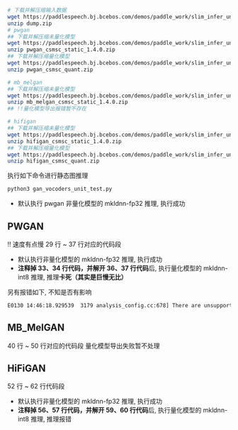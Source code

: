 ```bash
# 下载并解压缩输入数据
wget https://paddlespeech.bj.bcebos.com/demos/paddle_work/slim_infer_unittest/gan_vocoders/dump.zip
unzip dump.zip
# pwgan
## 下载并解压缩未量化模型
wget https://paddlespeech.bj.bcebos.com/demos/paddle_work/slim_infer_unittest/gan_vocoders/pwgan_csmsc_static_1.4.0.zip
unzip pwgan_csmsc_static_1.4.0.zip
## 下载并解压缩量化模型
wget https://paddlespeech.bj.bcebos.com/demos/paddle_work/slim_infer_unittest/gan_vocoders/pwgan_csmsc_quant.zip
unzip pwgan_csmsc_quant.zip

# mb_melgan
## 下载并解压缩未量化模型
wget https://paddlespeech.bj.bcebos.com/demos/paddle_work/slim_infer_unittest/gan_vocoders/mb_melgan_csmsc_static_1.4.0.zip
unzip mb_melgan_csmsc_static_1.4.0.zip
## !!量化模型导出报错暂不存在

# hifigan
## 下载并解压缩未量化模型
wget https://paddlespeech.bj.bcebos.com/demos/paddle_work/slim_infer_unittest/gan_vocoders/hifigan_csmsc_static_1.4.0.zip
unzip hifigan_csmsc_static_1.4.0.zip
## 下载并解压缩量化模型
wget https://paddlespeech.bj.bcebos.com/demos/paddle_work/slim_infer_unittest/gan_vocoders/hifigan_csmsc_quant.zip
unzip hifigan_csmsc_quant.zip
```

执行如下命令进行静态图推理
```bash
python3 gan_vocoders_unit_test.py
```
- 默认执行 pwgan 非量化模型的 mkldnn-fp32 推理, 执行成功

## PWGAN
!! 速度有点慢
29 行 ~ 37 行对应的代码段
- 默认执行非量化模型的 mkldnn-fp32 推理, 执行成功
- **注释掉 33、34 行代码，并解开 36、37 行代码**后, 执行量化模型的 mkldnn-int8 推理, 推理**卡死（其实是巨慢无比）**

另有报错如下, 不知是否有影响
```bash
E0130 14:46:18.929539  3179 analysis_config.cc:678] There are unsupported operators in the configured quantization operator list. The unsupported operator is: conv2d_transpose
```
## MB_MelGAN
40 行 ~ 50 行对应的代码段
量化模型导出失败暂不处理

## HiFiGAN
52 行 ~ 62 行代码段

- 默认执行非量化模型的 mkldnn-fp32 推理, 执行成功
- **注释掉 56、57 行代码，并解开 59、60 行代码**后, 执行量化模型的 mkldnn-int8 推理, 推理报错
